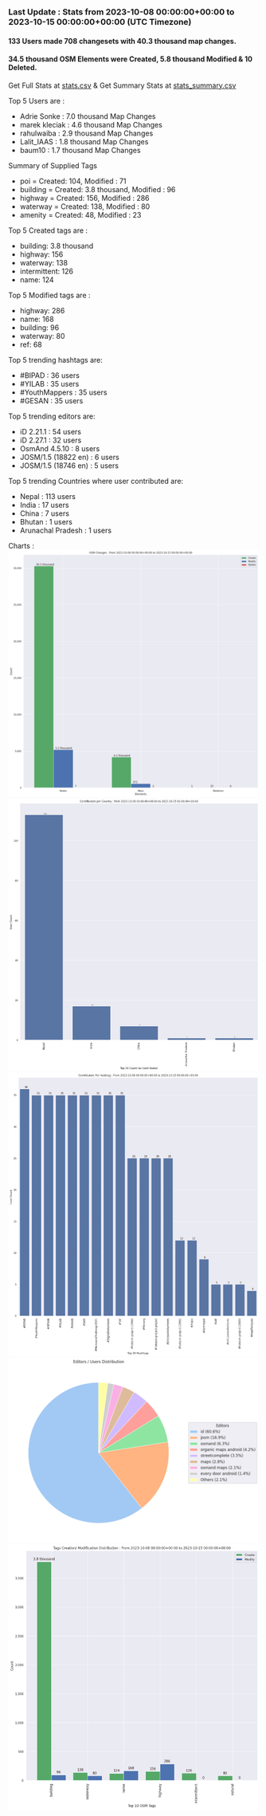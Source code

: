 ### Last Update : Stats from 2023-10-08 00:00:00+00:00 to 2023-10-15 00:00:00+00:00 (UTC Timezone)

#### 133 Users made 708 changesets with 40.3 thousand map changes.
#### 34.5 thousand OSM Elements were Created, 5.8 thousand Modified & 10 Deleted.
Get Full Stats at [stats.csv](/stats/Nepal/Weekly/stats.csv)
 & Get Summary Stats at [stats_summary.csv](/stats/Nepal/Weekly/stats_summary.csv)

Top 5 Users are : 
- Adrie Sonke : 7.0 thousand Map Changes
- marek kleciak : 4.6 thousand Map Changes
- rahulwaiba : 2.9 thousand Map Changes
- Lalit_IAAS : 1.8 thousand Map Changes
- baum10 : 1.7 thousand Map Changes

Summary of Supplied Tags
- poi = Created: 104, Modified : 71
- building = Created: 3.8 thousand, Modified : 96
- highway = Created: 156, Modified : 286
- waterway = Created: 138, Modified : 80
- amenity = Created: 48, Modified : 23


Top 5 Created tags are :
- building: 3.8 thousand
- highway: 156
- waterway: 138
- intermittent: 126
- name: 124


Top 5 Modified tags are :
- highway: 286
- name: 168
- building: 96
- waterway: 80
- ref: 68


Top 5 trending hashtags are:
- #BIPAD : 36 users
- #YILAB : 35 users
- #YouthMappers : 35 users
- #GESAN : 35 users


Top 5 trending editors are:
- iD 2.21.1 : 54 users
- iD 2.27.1 : 32 users
- OsmAnd 4.5.10 : 8 users
- JOSM/1.5 (18822 en) : 6 users
- JOSM/1.5 (18746 en) : 5 users


Top 5 trending Countries where user contributed are:
- Nepal : 113 users
- India : 17 users
- China : 7 users
- Bhutan : 1 users
- Arunachal Pradesh : 1 users


 Charts : 
![Alt text](./stats_osm_changes.png) 
![Alt text](./stats_users_per_country.png) 
![Alt text](./stats_users_per_hashtag.png) 
![Alt text](./stats_editors_pie_chart.png) 
![Alt text](./stats_tags.png) 
